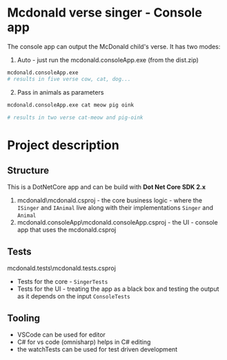 # Mcdonald verse singer - Console app

The console app can output the McDonald child's verse. It has two modes:

1. Auto - just run the mcdonald.consoleApp.exe (from the dist.zip)
```bash
mcdonald.consoleApp.exe 
# results in five verse cow, cat, dog...
``` 
2. Pass in animals as parameters
```bash
mcdonald.consoleApp.exe cat meow pig oink

# results in two verse cat-meow and pig-oink
``` 

# Project description

## Structure
This is a DotNetCore app and can be build with **Dot Net Core SDK 2.x**
1. mcdonald\mcdonald.csproj - the core business logic - where the `ISinger` and `IAnimal` live along with their implementations `Singer` and `Animal`
2. mcdonald.consoleApp\mcdonald.consoleApp.csproj - the UI - console app that uses the mcdonald.csproj
## Tests
 mcdonald.tests\mcdonald.tests.csproj
* Tests for the core - `SingerTests` 
* Tests for the UI - treating the app as a black box and testing the output as it depends on the input `ConsoleTests` 

## Tooling
 * VSCode can be used for editor 
 * C# for vs code (omnisharp) helps in C# editing
 * the watchTests can be used for test driven development